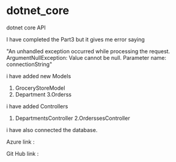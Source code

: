 # dotnet_core
dotnet core API

I have completed the Part3 but it gives me error saying 

"An unhandled exception occurred while processing the request.
ArgumentNullException: Value cannot be null.
Parameter name: connectionString"

i have added new Models 

1. GroceryStoreModel
2. Department
3.Orderss

i have added Controllers

1. DepartmentsController
2.OrderssesController

i have also connected the database.

 Azure link :
 
 Git Hub link :

